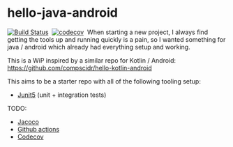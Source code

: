 # hello-java-android
[![Build Status](https://github.com/compscidr/hello-java-android/workflows/Gradle%20Build/badge.svg)](https://github.com/compscidr/hello-java-android/actions)&nbsp;
[![codecov](https://codecov.io/gh/compscidr/hello-java-android/branch/master/graph/badge.svg)](https://codecov.io/gh/compscidr/hello-java-android)&nbsp;
When starting a new project, I always find getting the tools up and running quickly is a pain, so I
wanted something for java / android which already had everything setup and working.

This is a WiP inspired by a similar repo for Kotlin / Android: https://github.com/compscidr/hello-kotlin-android

This aims to be a starter repo with all of the following tooling setup:
* [Junit5](https://junit.org/junit5/docs/current/user-guide/) (unit + integration tests)

TODO:
* [Jacoco](https://www.eclemma.org/jacoco/)
* [Github actions](https://github.com/marketplace/actions/gradle-android)
* [Codecov](https://codecov.io/)